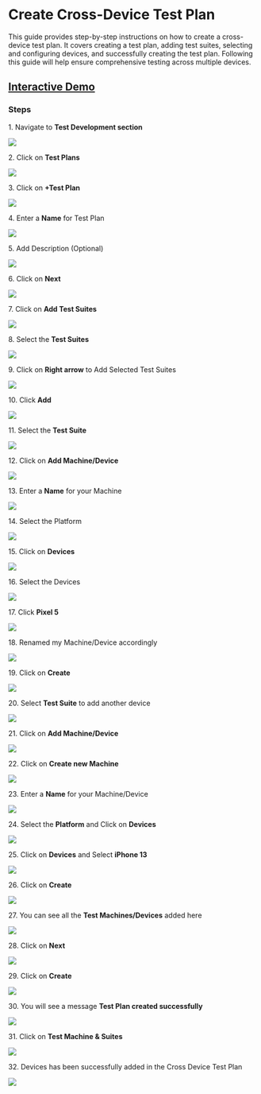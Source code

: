 

# Create Cross-Device Test Plan

This guide provides step-by-step instructions on how to create a cross-device test plan. It covers creating a test plan, adding test suites, selecting and configuring devices, and successfully creating the test plan. Following this guide will help ensure comprehensive testing across multiple devices.


## [Interactive Demo](https://app.storylane.io/share/nila4ioamv0o)

### **Steps**


1\. Navigate to **Test Development section**

![](https://ajeuwbhvhr.cloudimg.io/colony-recorder.s3.amazonaws.com/files/2024-03-04/539dbdba-0748-4784-8435-75db275aeb56/user_cropped_screenshot.jpeg?tl_px=0,0&br_px=1075,600&force_format=png&wat_scale=95&wat=1&wat_opacity=0.7&wat_gravity=northwest&wat_url=https://colony-recorder.s3.us-west-1.amazonaws.com/images/watermarks/FB923C_standard.png&wat_pad=9,221)


2\. Click on **Test Plans**

![](https://ajeuwbhvhr.cloudimg.io/colony-recorder.s3.amazonaws.com/files/2024-03-04/9e99c03f-ac24-425f-9572-a031d6c792ff/user_cropped_screenshot.jpeg?tl_px=0,225&br_px=1075,826&force_format=png&wat_scale=95&wat=1&wat_opacity=0.7&wat_gravity=northwest&wat_url=https://colony-recorder.s3.us-west-1.amazonaws.com/images/watermarks/FB923C_standard.png&wat_pad=160,265)


3\. Click on **+Test Plan**

![](https://ajeuwbhvhr.cloudimg.io/colony-recorder.s3.amazonaws.com/files/2024-03-04/83c940bc-d52c-419c-906c-d59f2707f82f/ascreenshot.jpeg?tl_px=844,0&br_px=1920,600&force_format=png&wat_scale=95&wat=1&wat_opacity=0.7&wat_gravity=northwest&wat_url=https://colony-recorder.s3.us-west-1.amazonaws.com/images/watermarks/FB923C_standard.png&wat_pad=648,17)


4\. Enter a **Name** for Test Plan

![](https://ajeuwbhvhr.cloudimg.io/colony-recorder.s3.amazonaws.com/files/2024-03-04/1db72fc5-6c3c-400b-aa80-684a8bf6f301/ascreenshot.jpeg?tl_px=255,82&br_px=1330,683&force_format=png&wat_scale=95&wat=1&wat_opacity=0.7&wat_gravity=northwest&wat_url=https://colony-recorder.s3.us-west-1.amazonaws.com/images/watermarks/FB923C_standard.png&wat_pad=502,265)


5\. Add Description (Optional)

![](https://ajeuwbhvhr.cloudimg.io/colony-recorder.s3.amazonaws.com/files/2024-03-04/05952580-643c-4e8e-b041-489b0058da0d/ascreenshot.jpeg?tl_px=165,272&br_px=1240,873&force_format=png&wat_scale=95&wat=1&wat_opacity=0.7&wat_gravity=northwest&wat_url=https://colony-recorder.s3.us-west-1.amazonaws.com/images/watermarks/FB923C_standard.png&wat_pad=502,265)


6\. Click on **Next**

![](https://ajeuwbhvhr.cloudimg.io/colony-recorder.s3.amazonaws.com/files/2024-03-04/2bafb511-30f5-49a4-a8b9-f11de085e550/ascreenshot.jpeg?tl_px=844,0&br_px=1920,600&force_format=png&wat_scale=95&wat=1&wat_opacity=0.7&wat_gravity=northwest&wat_url=https://colony-recorder.s3.us-west-1.amazonaws.com/images/watermarks/FB923C_standard.png&wat_pad=975,2)


7\. Click on **Add Test Suites**

![](https://ajeuwbhvhr.cloudimg.io/colony-recorder.s3.amazonaws.com/files/2024-03-04/8a2043ff-a849-46c3-88f2-0c6f80a653ed/ascreenshot.jpeg?tl_px=512,311&br_px=1587,912&force_format=png&wat_scale=95&wat=1&wat_opacity=0.7&wat_gravity=northwest&wat_url=https://colony-recorder.s3.us-west-1.amazonaws.com/images/watermarks/FB923C_standard.png&wat_pad=502,490)


8\. Select the **Test Suites**

![](https://ajeuwbhvhr.cloudimg.io/colony-recorder.s3.amazonaws.com/files/2024-03-04/0c46b81b-2c91-4577-98a3-dbfe906799aa/ascreenshot.jpeg?tl_px=163,311&br_px=1238,912&force_format=png&wat_scale=95&wat=1&wat_opacity=0.7&wat_gravity=northwest&wat_url=https://colony-recorder.s3.us-west-1.amazonaws.com/images/watermarks/FB923C_standard.png&wat_pad=502,314)


9\. Click on **Right arrow** to Add Selected Test Suites

![](https://ajeuwbhvhr.cloudimg.io/colony-recorder.s3.amazonaws.com/files/2024-03-04/c9d44186-e9dc-47b0-96cb-1e7fe66bbd3e/user_cropped_screenshot.jpeg?tl_px=643,122&br_px=1718,723&force_format=png&wat_scale=95&wat=1&wat_opacity=0.7&wat_gravity=northwest&wat_url=https://colony-recorder.s3.us-west-1.amazonaws.com/images/watermarks/FB923C_standard.png&wat_pad=502,265)


10\. Click **Add**

![](https://ajeuwbhvhr.cloudimg.io/colony-recorder.s3.amazonaws.com/files/2024-03-04/ef125fe2-1b42-49dd-9dfe-4fbcc541a0be/ascreenshot.jpeg?tl_px=844,311&br_px=1920,912&force_format=png&wat_scale=95&wat=1&wat_opacity=0.7&wat_gravity=northwest&wat_url=https://colony-recorder.s3.us-west-1.amazonaws.com/images/watermarks/FB923C_standard.png&wat_pad=785,452)


11\. Select the **Test Suite**

![](https://ajeuwbhvhr.cloudimg.io/colony-recorder.s3.amazonaws.com/files/2024-03-04/f59418ad-9483-4a18-baa6-b39e0a428e00/user_cropped_screenshot.jpeg?tl_px=453,58&br_px=1528,659&force_format=png&wat_scale=95&wat=1&wat_opacity=0.7&wat_gravity=northwest&wat_url=https://colony-recorder.s3.us-west-1.amazonaws.com/images/watermarks/FB923C_standard.png&wat_pad=502,265)


12\. Click on **Add Machine/Device**

![](https://ajeuwbhvhr.cloudimg.io/colony-recorder.s3.amazonaws.com/files/2024-03-04/3532cb27-8c96-45f3-9b7c-aa2841a7a8a0/ascreenshot.jpeg?tl_px=844,0&br_px=1920,600&force_format=png&wat_scale=95&wat=1&wat_opacity=0.7&wat_gravity=northwest&wat_url=https://colony-recorder.s3.us-west-1.amazonaws.com/images/watermarks/FB923C_standard.png&wat_pad=530,255)


13\. Enter a **Name** for your Machine

![](https://ajeuwbhvhr.cloudimg.io/colony-recorder.s3.amazonaws.com/files/2024-03-04/9adb49cd-d20b-4ceb-b8d1-eabd8c535da1/ascreenshot.jpeg?tl_px=640,0&br_px=1715,600&force_format=png&wat_scale=95&wat=1&wat_opacity=0.7&wat_gravity=northwest&wat_url=https://colony-recorder.s3.us-west-1.amazonaws.com/images/watermarks/FB923C_standard.png&wat_pad=502,112)


14\. Select the Platform

![](https://ajeuwbhvhr.cloudimg.io/colony-recorder.s3.amazonaws.com/files/2024-03-04/a7ee7c8f-5796-4d1c-b6e2-d14b4688c92a/ascreenshot.jpeg?tl_px=599,92&br_px=1674,693&force_format=png&wat_scale=95&wat=1&wat_opacity=0.7&wat_gravity=northwest&wat_url=https://colony-recorder.s3.us-west-1.amazonaws.com/images/watermarks/FB923C_standard.png&wat_pad=502,265)


15\. Click on **Devices**

![](https://ajeuwbhvhr.cloudimg.io/colony-recorder.s3.amazonaws.com/files/2024-03-04/45637247-ce81-4d10-a233-5e4926fa5ab1/ascreenshot.jpeg?tl_px=558,166&br_px=1633,767&force_format=png&wat_scale=95&wat=1&wat_opacity=0.7&wat_gravity=northwest&wat_url=https://colony-recorder.s3.us-west-1.amazonaws.com/images/watermarks/FB923C_standard.png&wat_pad=502,265)


16\. Select the Devices

![](https://ajeuwbhvhr.cloudimg.io/colony-recorder.s3.amazonaws.com/files/2024-03-04/2bd488ea-3c28-4076-8518-a5d6e05f2f61/ascreenshot.jpeg?tl_px=752,90&br_px=1827,691&force_format=png&wat_scale=95&wat=1&wat_opacity=0.7&wat_gravity=northwest&wat_url=https://colony-recorder.s3.us-west-1.amazonaws.com/images/watermarks/FB923C_standard.png&wat_pad=502,265)


17\. Click **Pixel 5**

![](https://ajeuwbhvhr.cloudimg.io/colony-recorder.s3.amazonaws.com/files/2024-03-04/6e6cacfe-5fd7-4eed-a5a3-c50fcde6b85e/ascreenshot.jpeg?tl_px=772,117&br_px=1847,718&force_format=png&wat_scale=95&wat=1&wat_opacity=0.7&wat_gravity=northwest&wat_url=https://colony-recorder.s3.us-west-1.amazonaws.com/images/watermarks/FB923C_standard.png&wat_pad=502,265)


18\. Renamed my Machine/Device accordingly

![](https://ajeuwbhvhr.cloudimg.io/colony-recorder.s3.amazonaws.com/files/2024-03-04/ff6deeb9-39ff-41ce-a9c0-caf90b2b2355/ascreenshot.jpeg?tl_px=685,0&br_px=1760,600&force_format=png&wat_scale=95&wat=1&wat_opacity=0.7&wat_gravity=northwest&wat_url=https://colony-recorder.s3.us-west-1.amazonaws.com/images/watermarks/FB923C_standard.png&wat_pad=502,121)


19\. Click on **Create**

![](https://ajeuwbhvhr.cloudimg.io/colony-recorder.s3.amazonaws.com/files/2024-03-04/b72d4932-1f90-4e6c-be9d-9a8b4376beb4/ascreenshot.jpeg?tl_px=844,311&br_px=1920,912&force_format=png&wat_scale=95&wat=1&wat_opacity=0.7&wat_gravity=northwest&wat_url=https://colony-recorder.s3.us-west-1.amazonaws.com/images/watermarks/FB923C_standard.png&wat_pad=963,532)


20\. Select **Test Suite** to add another device

![](https://ajeuwbhvhr.cloudimg.io/colony-recorder.s3.amazonaws.com/files/2024-03-04/6e56ca64-073a-40a7-b192-cd163a0dcade/ascreenshot.jpeg?tl_px=427,0&br_px=1502,600&force_format=png&wat_scale=95&wat=1&wat_opacity=0.7&wat_gravity=northwest&wat_url=https://colony-recorder.s3.us-west-1.amazonaws.com/images/watermarks/FB923C_standard.png&wat_pad=502,260)


21\. Click on **Add Machine/Device**

![](https://ajeuwbhvhr.cloudimg.io/colony-recorder.s3.amazonaws.com/files/2024-03-04/c5c8e8c1-717a-446d-af6f-881ccaf6ebad/ascreenshot.jpeg?tl_px=837,0&br_px=1912,600&force_format=png&wat_scale=95&wat=1&wat_opacity=0.7&wat_gravity=northwest&wat_url=https://colony-recorder.s3.us-west-1.amazonaws.com/images/watermarks/FB923C_standard.png&wat_pad=502,261)


22\. Click on **Create new Machine**

![](https://ajeuwbhvhr.cloudimg.io/colony-recorder.s3.amazonaws.com/files/2024-03-04/6f242707-2d1c-4290-9d0f-956758d9eea9/ascreenshot.jpeg?tl_px=844,55&br_px=1920,656&force_format=png&wat_scale=95&wat=1&wat_opacity=0.7&wat_gravity=northwest&wat_url=https://colony-recorder.s3.us-west-1.amazonaws.com/images/watermarks/FB923C_standard.png&wat_pad=503,265)


23\. Enter a **Name** for your Machine/Device

![](https://ajeuwbhvhr.cloudimg.io/colony-recorder.s3.amazonaws.com/files/2024-03-04/37febdac-1791-4876-a36d-a99bf85cef50/ascreenshot.jpeg?tl_px=792,0&br_px=1867,600&force_format=png&wat_scale=95&wat=1&wat_opacity=0.7&wat_gravity=northwest&wat_url=https://colony-recorder.s3.us-west-1.amazonaws.com/images/watermarks/FB923C_standard.png&wat_pad=502,116)


24\. Select the **Platform** and Click on **Devices**

![](https://ajeuwbhvhr.cloudimg.io/colony-recorder.s3.amazonaws.com/files/2024-03-04/73152d49-2013-45c2-87cf-7d34dd4d1182/ascreenshot.jpeg?tl_px=548,175&br_px=1623,776&force_format=png&wat_scale=95&wat=1&wat_opacity=0.7&wat_gravity=northwest&wat_url=https://colony-recorder.s3.us-west-1.amazonaws.com/images/watermarks/FB923C_standard.png&wat_pad=502,265)


25\. Click on **Devices** and Select **iPhone 13**

![](https://ajeuwbhvhr.cloudimg.io/colony-recorder.s3.amazonaws.com/files/2024-03-04/e159572c-6c09-4d08-9704-ff4f880d3891/ascreenshot.jpeg?tl_px=762,174&br_px=1837,775&force_format=png&wat_scale=95&wat=1&wat_opacity=0.7&wat_gravity=northwest&wat_url=https://colony-recorder.s3.us-west-1.amazonaws.com/images/watermarks/FB923C_standard.png&wat_pad=502,265)


26\. Click on **Create**

![](https://ajeuwbhvhr.cloudimg.io/colony-recorder.s3.amazonaws.com/files/2024-03-04/dcfc2ae0-cfb7-42f9-868e-e18f0c5d12ee/ascreenshot.jpeg?tl_px=844,311&br_px=1920,912&force_format=png&wat_scale=95&wat=1&wat_opacity=0.7&wat_gravity=northwest&wat_url=https://colony-recorder.s3.us-west-1.amazonaws.com/images/watermarks/FB923C_standard.png&wat_pad=952,526)


27\. You can see all the **Test Machines/Devices** added here

![](https://ajeuwbhvhr.cloudimg.io/colony-recorder.s3.amazonaws.com/files/2024-03-04/c7e0647b-4974-4ff4-810a-90cd826044f0/ascreenshot.jpeg?tl_px=152,160&br_px=1227,761&force_format=png&wat_scale=95&wat=1&wat_opacity=0.7&wat_gravity=northwest&wat_url=https://colony-recorder.s3.us-west-1.amazonaws.com/images/watermarks/FB923C_standard.png&wat_pad=502,265)


28\. Click on **Next**

![](https://ajeuwbhvhr.cloudimg.io/colony-recorder.s3.amazonaws.com/files/2024-03-04/da685cb1-d246-4465-8835-7882c17ca5c3/ascreenshot.jpeg?tl_px=844,0&br_px=1920,600&force_format=png&wat_scale=95&wat=1&wat_opacity=0.7&wat_gravity=northwest&wat_url=https://colony-recorder.s3.us-west-1.amazonaws.com/images/watermarks/FB923C_standard.png&wat_pad=982,-1)


29\. Click on **Create**

![](https://ajeuwbhvhr.cloudimg.io/colony-recorder.s3.amazonaws.com/files/2024-03-04/35b05e32-10d0-46a9-a91d-6cac789c9a34/ascreenshot.jpeg?tl_px=844,0&br_px=1920,600&force_format=png&wat_scale=95&wat=1&wat_opacity=0.7&wat_gravity=northwest&wat_url=https://colony-recorder.s3.us-west-1.amazonaws.com/images/watermarks/FB923C_standard.png&wat_pad=970,-3)


30\. You will see a message **Test Plan created successfully**

![](https://ajeuwbhvhr.cloudimg.io/colony-recorder.s3.amazonaws.com/files/2024-03-04/45911d05-9cdc-4d6e-a0e3-93d2034dca4b/ascreenshot.jpeg?tl_px=0,311&br_px=1075,912&force_format=png&wat_scale=95&wat=1&wat_opacity=0.7&wat_gravity=northwest&wat_url=https://colony-recorder.s3.us-west-1.amazonaws.com/images/watermarks/FB923C_standard.png&wat_pad=267,485)


31\. Click on **Test Machine & Suites**

![](https://ajeuwbhvhr.cloudimg.io/colony-recorder.s3.amazonaws.com/files/2024-03-04/1e9bc6f7-3c99-4249-99bd-e187ad39d434/ascreenshot.jpeg?tl_px=0,0&br_px=1075,600&force_format=png&wat_scale=95&wat=1&wat_opacity=0.7&wat_gravity=northwest&wat_url=https://colony-recorder.s3.us-west-1.amazonaws.com/images/watermarks/FB923C_standard.png&wat_pad=321,168)


32\. Devices has been successfully added in the Cross Device Test Plan

![](https://ajeuwbhvhr.cloudimg.io/colony-recorder.s3.amazonaws.com/files/2024-03-04/683b8924-13b6-4d9c-aaf1-fc225a1687b4/user_cropped_screenshot.jpeg?tl_px=0,81&br_px=1075,682&force_format=png&wat_scale=95&wat=1&wat_opacity=0.7&wat_gravity=northwest&wat_url=https://colony-recorder.s3.us-west-1.amazonaws.com/images/watermarks/FB923C_standard.png&wat_pad=488,265)



